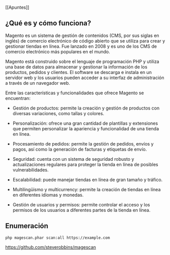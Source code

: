 [[Apuntes]]
## ¿Qué es y cómo funciona?

Magento es un sistema de gestión de contenidos (CMS, por sus siglas en inglés) de comercio electrónico de código abierto que se utiliza para crear y gestionar tiendas en línea. Fue lanzado en 2008 y es uno de los CMS de comercio electrónico más populares en el mundo.

Magento está construido sobre el lenguaje de programación PHP y utiliza una base de datos para almacenar y gestionar la información de los productos, pedidos y clientes. El software se descarga e instala en un servidor web y los usuarios pueden acceder a su interfaz de administración a través de un navegador web.

Entre las características y funcionalidades que ofrece Magento se encuentran:

- Gestión de productos: permite la creación y gestión de productos con diversas variaciones, como tallas y colores.

- Personalización: ofrece una gran cantidad de plantillas y extensiones que permiten personalizar la apariencia y funcionalidad de una tienda en línea.

- Procesamiento de pedidos: permite la gestión de pedidos, envíos y pagos, así como la generación de facturas y etiquetas de envío.

- Seguridad: cuenta con un sistema de seguridad robusto y actualizaciones regulares para proteger la tienda en línea de posibles vulnerabilidades.

- Escalabilidad: puede manejar tiendas en línea de gran tamaño y tráfico.

- Multilingüismo y multicurrency: permite la creación de tiendas en línea en diferentes idiomas y monedas.

- Gestión de usuarios y permisos: permite controlar el acceso y los permisos de los usuarios a diferentes partes de la tienda en línea.


## Enumeración

```
php magescan.phar scan:all https://example.com
```

https://github.com/steverobbins/magescan